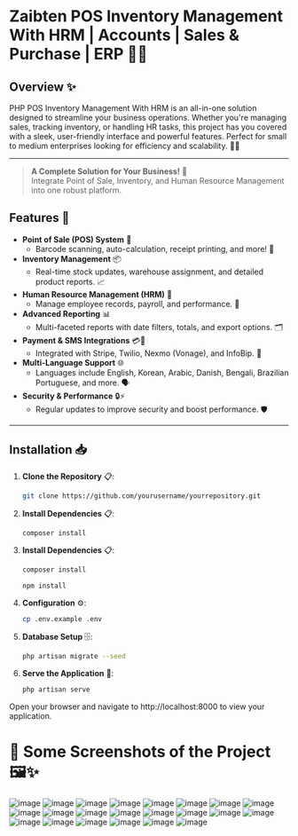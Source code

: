 # Zaibten POS Inventory Management With HRM | Accounts | Sales & Purchase | ERP 🚀💼
## Overview ✨
PHP POS Inventory Management With HRM is an all-in-one solution designed to streamline your business operations. Whether you're managing sales, tracking inventory, or handling HR tasks, this project has you covered with a sleek, user-friendly interface and powerful features. Perfect for small to medium enterprises looking for efficiency and scalability. 💪🏽

---

> **A Complete Solution for Your Business!** 🌟  
> Integrate Point of Sale, Inventory, and Human Resource Management into one robust platform.

## Features 🎉
- **Point of Sale (POS) System** 🛒  
  - Barcode scanning, auto-calculation, receipt printing, and more! 📡
- **Inventory Management** 📦  
  - Real-time stock updates, warehouse assignment, and detailed product reports. 📈
- **Human Resource Management (HRM)** 👥  
  - Manage employee records, payroll, and performance. 💼
- **Advanced Reporting** 📊  
  - Multi-faceted reports with date filters, totals, and export options. 🗂️
- **Payment & SMS Integrations** 💳📱  
  - Integrated with Stripe, Twilio, Nexmo (Vonage), and InfoBip. 💌
- **Multi-Language Support** 🌐  
  - Languages include English, Korean, Arabic, Danish, Bengali, Brazilian Portuguese, and more. 🗣️
- **Security & Performance** 🔒⚡  
  - Regular updates to improve security and boost performance. 🛡️

---

## Installation 📥
1. **Clone the Repository** 📋:
   ```bash
   git clone https://github.com/yourusername/yourrepository.git

2. **Install Dependencies** 📋:
   ```bash
   composer install

3. **Install Dependencies** 📋:
   ```bash
   composer install
   ```
   ```bash
   npm install
   ```

3. **Configuration** ⚙️:
   ```bash
   cp .env.example .env

4. **Database Setup** 🗄️:
   ```bash
   php artisan migrate --seed

5. **Serve the Application** 🚀:
   ```bash
   php artisan serve

Open your browser and navigate to http://localhost:8000 to view your application.

# 📸 Some Screenshots of the Project 🖼️✨
![image](https://github.com/user-attachments/assets/01f10c8e-baf8-4a8c-9e6f-15de1b62ddfe)
![image](https://github.com/user-attachments/assets/b7213347-3a37-4c61-bf6f-ade6f2cfa350)
![image](https://github.com/user-attachments/assets/5c658acb-5c71-4fc3-84aa-da7f9f267bac)
![image](https://github.com/user-attachments/assets/0b8e8efa-81c9-468c-b3c6-441f8b426f61)
![image](https://github.com/user-attachments/assets/3ef081f5-250e-4286-affb-8af81daf1d6b)
![image](https://github.com/user-attachments/assets/4bf793c9-c68b-4390-b118-ce974a377af5)
![image](https://github.com/user-attachments/assets/a8f5095f-a299-4d51-842f-d05ebc2f96d6)
![image](https://github.com/user-attachments/assets/33e25558-1963-4ab5-8137-df120b8706c4)
![image](https://github.com/user-attachments/assets/2bf3ae0e-2008-4e5c-9dee-e4706b36beed)
![image](https://github.com/user-attachments/assets/89fe5dbc-d1d7-4cda-8418-44bfb989f1f6)
![image](https://github.com/user-attachments/assets/f0058599-a973-4ce1-8948-4f6dfb66c2a8)
![image](https://github.com/user-attachments/assets/05fd2b7c-82c5-442c-94e3-4f0aa6e7b1b5)
![image](https://github.com/user-attachments/assets/02eb4639-d7da-4d15-8471-ff48f28f5a2b)
![image](https://github.com/user-attachments/assets/9476bf20-db82-4443-be0d-87fa1884bea3)
![image](https://github.com/user-attachments/assets/58b71a81-4ac7-4822-90db-548cb2224a07)
![image](https://github.com/user-attachments/assets/6ecb1e83-eea7-42be-8d7c-2e152b2ee893)
![image](https://github.com/user-attachments/assets/3fb25d49-4305-4bb5-a4e7-7ea36d08b498)
![image](https://github.com/user-attachments/assets/9cbf2ec0-baa0-4139-8b03-e80daf8364c4)
![image](https://github.com/user-attachments/assets/0248741d-c0c1-480d-8750-48bc8a42cc69)
![image](https://github.com/user-attachments/assets/1f95315a-a0e2-43a5-9316-32068322d8ee)
![image](https://github.com/user-attachments/assets/984faf72-4725-45fc-981d-481f468189e1)
![image](https://github.com/user-attachments/assets/c299bf81-22d7-4374-8b85-688563fed67d)






